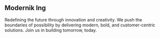 ## Modernik Ing

Redefining the future through innovation and creativity. We push the boundaries of possibility by delivering modern, bold, and customer-centric solutions. Join us in building tomorrow, today.
